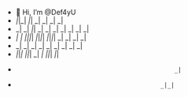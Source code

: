 - 👋 Hi, I’m @Def4yU
-    _|_|_|                  _|_|  _|  _|              _|    _|
-    _|    _|    _|_|      _|      _|  _|    _|    _|  _|    _|
-    _|    _|  _|_|_|_|  _|_|_|_|  _|_|_|_|  _|    _|  _|    _|
-    _|    _|  _|          _|          _|    _|    _|  _|    _|
-    _|_|_|      _|_|_|    _|          _|      _|_|_|    _|_|
-                                                  _|
-                                              _|_|
<!---
Def4yU/Def4yU is a ✨ special ✨ repository because its `README.md` (this file) appears on your GitHub profile.
You can click the Preview link to take a look at your changes.
--->
